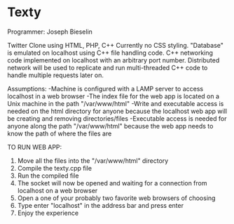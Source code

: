 # Texty

Programmer: Joseph Bieselin

Twitter Clone using HTML, PHP, C++
Currently no CSS styling.
"Database" is emulated on localhost using C++ file handling code.
C++ networking code implemented on localhost with an arbitrary port number.
Distributed network will be used to replicate and run multi-threaded C++ code to handle multiple requests later on.



Assumptions:
-Machine is configured with a LAMP server to access localhost in a web browser
-The index file for the web app is located on a Unix machine in the path "/var/www/html"
-Write and executable access is needed on the html directory for anyone because the localhost web app will be creating and removing directories/files
-Executable access is needed for anyone along the path "/var/www/html" because the web app needs to know the path of where the files are



TO RUN WEB APP:
1) Move all the files into the "/var/www/html" directory
2) Compile the texty.cpp file
3) Run the compiled file
4) The socket will now be opened and waiting for a connection from localhost on a web browser
5) Open a one of your probably two favorite web browsers of choosing
6) Type enter "localhost" in the address bar and press enter
7) Enjoy the experience